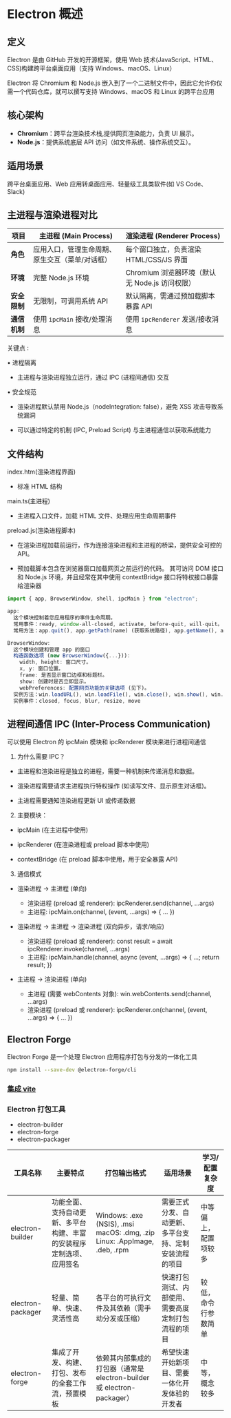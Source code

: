 # Electron 概述

## 定义

Electron 是由 GitHub 开发的开源框架，使用 Web 技术(JavaScript、HTML、CSS)构建跨平台桌面应用（支持 Windows、macOS、Linux）

Electron 将 Chromium 和 Node.js 嵌入到了一个二进制文件中，因此它允许你仅需一个代码仓库，就可以撰写支持 Windows、macOS 和 Linux 的跨平台应用

## 核心架构

- **Chromium**：跨平台渲染技术栈,提供网页渲染能力，负责 UI 展示。
- **Node.js**：提供系统底层 API 访问（如文件系统、操作系统交互）。

## 适用场景

跨平台桌面应用、Web 应用转桌面应用、轻量级工具类软件(如 VS Code、Slack)

## 主进程与渲染进程对比

| 项目         | 主进程 (Main Process)                           | 渲染进程 (Renderer Process)                    |
| ------------ | ----------------------------------------------- | ---------------------------------------------- |
| **角色**     | 应用入口，管理生命周期、原生交互（菜单/对话框） | 每个窗口独立，负责渲染 HTML/CSS/JS 界面        |
| **环境**     | 完整 Node.js 环境                               | Chromium 浏览器环境（默认无 Node.js 访问权限） |
| **安全限制** | 无限制，可调用系统 API                          | 默认隔离，需通过预加载脚本暴露 API             |
| **通信机制** | 使用 `ipcMain` 接收/处理消息                    | 使用 `ipcRenderer` 发送/接收消息               |

关键点 :

•​​ 进程隔离

- 主进程与渲染进程独立运行，通过 IPC (进程间通信) 交互

•​​ 安全规范

- 渲染进程默认禁用 Node.js（nodeIntegration: false），避免 XSS 攻击导致系统漏洞

- 可以通过特定的机制 (IPC, Preload Script) 与主进程通信以获取系统能力

## 文件结构

index.htm(渲染进程界面)

- 标准 HTML 结构

main.ts(主进程)

- 主进程入口文件，加载 HTML 文件、处理应用生命周期事件

preload.js(渲染进程脚本)

- 在渲染进程加载前运行，作为连接渲染进程和主进程的桥梁，提供安全可控的 API。

- 预加载脚本包含在浏览器窗口加载网页之前运行的代码。 其可访问 DOM 接口和 Node.js 环境，并且经常在其中使用 contextBridge 接口将特权接口暴露给渲染器

```typescript
import { app, BrowserWindow, shell, ipcMain } from "electron";

app:
  这个模块控制着您应用程序的事件生命周期。
  常用事件：ready, window-all-closed, activate, before-quit, will-quit。
  常用方法：app.quit(), app.getPath(name) (获取系统路径), app.getName(), app.getVersion(), app.isPackaged

BrowserWindow:
  这个模块创建和管理 app 的窗口
  构造函数选项 (new BrowserWindow({...})):
    width, height: 窗口尺寸。
    x, y: 窗口位置。
    frame: 是否显示窗口边框和标题栏。
    show: 创建时是否立即显示。
    webPreferences: 配置网页功能的关键选项 (见下)。
  实例方法：win.loadURL(), win.loadFile(), win.close(), win.show(), win.hide(), win.maximize(), win.minimize(), win.isMaximized(), win.webContents (访问 WebContents 对象)
  实例事件：closed, focus, blur, resize, move
```

## 进程间通信 IPC (Inter-Process Communication)

可以使用 Electron 的 ipcMain 模块和 ipcRenderer 模块来进行进程间通信

1. 为什么需要 IPC？

- 主进程和渲染进程是独立的进程，需要一种机制来传递消息和数据。

- 渲染进程需要请求主进程执行特权操作 (如读写文件、显示原生对话框)。

- 主进程需要通知渲染进程更新 UI 或传递数据

2. 主要模块：

- ipcMain (在主进程中使用)

- ipcRenderer (在渲染进程或 preload 脚本中使用)

- contextBridge (在 preload 脚本中使用，用于安全暴露 API)

3. 通信模式

- 渲染进程 -> 主进程 (单向)
  - 渲染进程 (preload 或 renderer): ipcRenderer.send(channel, ...args)
  - 主进程: ipcMain.on(channel, (event, ...args) => { ... })

- 渲染进程 -> 主进程 -> 渲染进程 (双向异步，请求/响应)
  - 渲染进程 (preload 或 renderer): const result = await ipcRenderer.invoke(channel, ...args)
  - 主进程: ipcMain.handle(channel, async (event, ...args) => { ...; return result; })

- 主进程 -> 渲染进程 (单向)
  - 主进程 (需要 webContents 对象): win.webContents.send(channel, ...args)
  - 渲染进程 (preload 或 renderer): ipcRenderer.on(channel, (event, ...args) => { ... })

## Electron Forge

Electron Forge 是一个处理 Electron 应用程序打包与分发的一体化工具

```bash
npm install --save-dev @electron-forge/cli
```

### [集成 vite](https://juejin.cn/post/7475288228230037558)

### Electron 打包工具

- electron-builder
- electron-forge
- electron-packager

| 工具名称          | 主要特点                                                             | 打包输出格式                                                                    | 适用场景                                               | 学习/配置复杂度      |
| ----------------- | -------------------------------------------------------------------- | ------------------------------------------------------------------------------- | ------------------------------------------------------ | -------------------- |
| electron-builder  | 功能全面、支持自动更新、多平台构建、丰富的安装程序定制选项、应用签名 | Windows: .exe (NSIS), .msi<br>macOS: .dmg, .zip<br>Linux: .AppImage, .deb, .rpm | 需要正式分发、自动更新、多平台支持、定制安装流程的项目 | 中等偏上，配置项较多 |
| electron-packager | 轻量、简单、快速、灵活性高                                           | 各平台的可执行文件及其依赖（需手动分发或压缩）                                  | 快速打包测试、内部使用、需要高度定制打包流程的项目     | 较低，命令行参数简单 |
| electron-forge    | 集成了开发、构建、打包、发布的全套工作流，预置模板                   | 依赖其内部集成的打包器（通常是 electron-builder 或 electron-packager）          | 希望快速开始新项目、需要一体化开发体验的开发者         | 中等，概念较多       |
